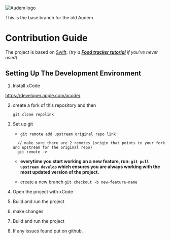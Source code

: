 ![Audem logo]()

This is the base branch for the old Audem.

# Contribution Guide

The project is based on [Swift](https://developer.apple.com/swift/). (*try a [**Food tracker tutorial**](https://developer.apple.com/library/archive/referencelibrary/GettingStarted/DevelopiOSAppsSwift/) if you've never used*)

## Setting Up The Development Environment

1. Install xCode

  https://developer.apple.com/xcode/

2. create a fork of this repository and then

    `git clone repolink`

3. Set up git

      - `git remote add upstream original repo link`
      ```
        // make sure there are 2 remotes (origin that points to your fork and upstream for the original repo)
        git remote -v
      ```

    - **everytime you start working on a new feature, run: `git pull upstream develop` which ensures you are always working with the most updated version of the project.**

    - create a new branch `git checkout -b new-feature-name`

4. Open the project with xCode

5. Build and run the project

6. make changes

7. Build and run the project

8. If any issues found put on github.
